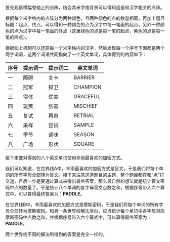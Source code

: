 首先观察横幅卷轴上的点阵，结合其米字格背景可以得知这是和汉字相关的点阵。

根据每个米字格内的点阵分为两种颜色，且两种颜色的点的数量相同，再加上题目标题：起点、终点，可以得知一种颜色的点为汉字中每一笔画的起点，另外一种颜色的点为汉字中每一笔画的终点（这里绿色的点是每一笔的起点，紫色的点是每一笔的终点）。

根据如上机制可以还原每一个米字格内的汉字，然后发现每一个序号下面都是两个两字词语，这两个词语共同指向了一个英文单词，具体得到的内容如下：

|序号|提示词一|提示词二|英文单词|
|-|-|-|-|
|一|障碍|关卡|BARRIER|
|二|冠军|捍卫|CHAMPION|
|三|得体|优美|GRACEFUL|
|四|玩笑|伤害|MISCHIEF|
|五|复试|再审|RETRIAL|
|六|采样|尝试|SAMPLE|
|七|季节|调味|SEASON|
|八|广场|形状|SQUARE|

接下来要对得到的八个英文单词使用芈雨最喜欢的加密方式。

我们可以知道，在世界线A中，芈雨最喜欢的加密方式是盲文，于是我们将每个单词的所有字母全部转为盲文。接下来注意这道题目的主题，整个题目都在和“点”打交道，且后一步是要通过算式来得出最终答案，那么最自然的想法就是统计盲文密码中点的数量了。于是统计八个单词的各字母盲文点数之和，根据序号带入六个算式中，可以算得最终答案为：**PADDLE**。

在世界线B中，芈雨最喜欢的加密方式是摩斯密码，于是我们将每个单词的所有字母全部转为摩斯密码。和另一条世界线解法类似，应当统计每个单词中各字母对应摩斯密码中点数之和，并根据序号带入六个算式中，可以算得最终答案为：**PADDLE**。

两个世界线不同的解法所得到的答案是完全一样的。
